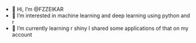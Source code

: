 - 👋 Hi, I’m @FZZEIKAR
- 👀 I’m interested in machine learning and deep learning using python and r
- 🌱 I’m currently learning r shiny I shared  some applications of that on my account


<!---
FZZEIKAR/FZZEIKAR is a ✨ special ✨ repository because its `README.md` (this file) appears on your GitHub profile.
You can click the Preview link to take a look at your changes.
--->
